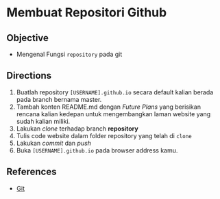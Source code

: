 # Membuat Repositori Github

## Objective

- Mengenal Fungsi `repository` pada git

## Directions

1. Buatlah repository `[USERNAME].github.io` secara default kalian berada pada branch bernama master. 
2. Tambah konten README.md dengan *Future Plans* yang berisikan rencana kalian kedepan untuk mengembangkan laman website yang sudah kalian miliki.
3. Lakukan *clone* terhadap branch **repository**
4. Tulis code website dalam folder repository yang telah di `clone`
5. Lakukan *commit* dan *push*
6. Buka `[USERNAME].github.io` pada browser address kamu.

## References

- [Git](https://www.atlassian.com/git/tutorials)
